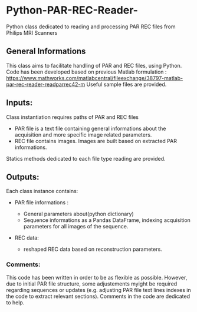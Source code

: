# Python-PAR-REC-Reader-
Python class dedicated to reading and processing PAR REC files from Philips MRI Scanners

## General Informations
 This class aims to facilitate handling of PAR and REC files, using Python. 
Code has been developed based on previous Matlab formulation : https://www.mathworks.com/matlabcentral/fileexchange/38797-matlab-par-rec-reader-readparrec42-m  Useful sample files are provided.


## Inputs:
 Class instantiation requires paths of PAR and REC files
- PAR file is a text file containing general informations about the acquisition and more specific image related parameters.
- REC file contains images. Images are built based on extracted PAR informations.

Statics methods dedicated to each file type reading are provided.

## Outputs:
Each class instance contains:
 - PAR file informations : 
    - General parameters about(python dictionary)
    - Sequence informations as a Pandas DataFrame, indexing acquisition parameters for all images of the sequence. 
    
  - REC data:
    - reshaped REC data based on reconstruction parameters. 
### Comments:
 This code has been written in order to be as flexible as possible. However, due to initial PAR file structure, some adjustements myight be required regarding sequences or updates (e.g. adjusting PAR file text lines indexes in the code to extract relevant sections). Comments in the code are dedicated to help.

